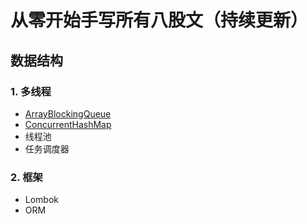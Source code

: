# 从零开始手写所有八股文（持续更新）

## 数据结构
### 1. 多线程
* [ArrayBlockingQueue](Concurrent/src/main/java/blocking_queue/ArrayBlockingQueue.md)
* [ConcurrentHashMap](Concurrent/src/main/java/concurrent_hash_map/ConcurrentHashMap.md)
* 线程池
* 任务调度器

### 2. 框架
* Lombok
* ORM